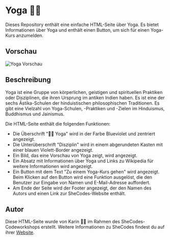 # Yoga 🧘‍♀️

Dieses Repository enthält eine einfache HTML-Seite über Yoga. Es bietet Informationen über Yoga und enthält einen Button, um sich für einen Yoga-Kurs anzumelden.

## Vorschau

![Yoga Vorschau](https://static01.nyt.com/images/2016/12/02/well/move/yoga_body_images-slide-HNVD/yoga_body_images-slide-HNVD-blog480.jpg)

## Beschreibung

Yoga ist eine Gruppe von körperlichen, geistigen und spirituellen Praktiken oder Disziplinen, die ihren Ursprung im antiken Indien haben. Es ist eine der sechs Āstika-Schulen der hinduistischen philosophischen Traditionen. Es gibt eine Vielzahl von Yoga-Schulen, -Praktiken und -Zielen im Hinduismus, Buddhismus und Jainismus.

Die HTML-Seite enthält die folgenden Funktionen:

- Die Überschrift "🧘‍♀️ Yoga" wird in der Farbe Blueviolet und zentriert angezeigt.
- Die Unterüberschrift "Disziplin" wird in einem abgerundeten Kasten mit einer blauen Violett-Border angezeigt.
- Ein Bild, das eine Vorschau von Yoga zeigt, wird angezeigt.
- Ein Absatz mit Informationen über Yoga und Links zu Wikipedia für weitere Informationen wird angezeigt.
- Ein Button mit dem Text "Zu einem Yoga-Kurs gehen" wird angezeigt. Beim Klicken auf den Button wird eine Funktion ausgelöst, die den Benutzer zur Eingabe von Namen und E-Mail-Adresse auffordert.
- Am Ende der Seite wird der Footer angezeigt, der den Namen des Autors und einen Link zur SheCodes-Website enthält.


## Autor

Diese HTML-Seite wurde von Karin 👩‍💻 im Rahmen des SheCodes-Codeworkshops erstellt. Weitere Informationen zu SheCodes findest du auf ihrer [Website](https://www.shecodes.io).